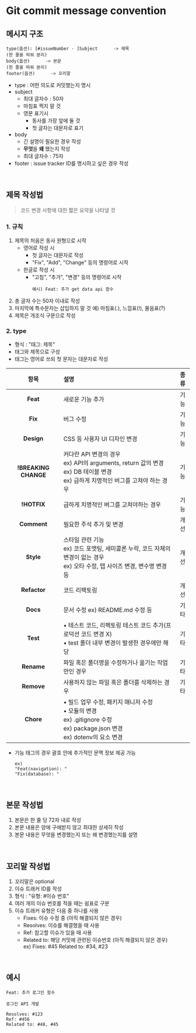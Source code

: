 # Git commit message convention

## 메시지 구조
```
type(옵션): [#issueNumber - ]Subject      -> 제목
(한 줄을 띄워 분리)
body(옵션)      -> 본문 
(한 줄을 띄워 분리)
footer(옵션)      -> 꼬리말
```
- type : 어떤 의도로 커밋했는지 명시
- subject
    + 최대 글자수 : 50자
    + 마침표 찍지 말 것
    + 영문 표기시
        - 동사를 가장 앞에 둘 것
        - 첫 글자는 대문자로 표기
- body
    + 긴 설명이 필요한 경우 작성
    + **무엇**을 **왜** 했는지 작성
    + 최대 글자수 : 75자
- footer : issue tracker ID를 명시하고 싶은 경우 작성

<br />

## 제목 작성법
> 코드 변경 사항에 대한 짧은 요약을 나타낼 것

### 1. 규칙
1. 제목의 처음은 동사 원형으로 시작
   + 영어로 작성 시
       - 첫 글자는 대문자로 작성
       - "Fix", "Add", "Change" 등의 명령어로 시작
   + 한글로 작성 시
       - "고침", "추가", "변경" 등의 명령어로 시작
           ```
           예시) Feat: 추가 get data api 함수
           ```
2. 총 글자 수는 50자 이내로 작성
3. 마지막에 특수문자는 삽입하지 말 것 예) 마침표(.), 느낌표(!), 물음표(?)
4. 제목은 개조식 구문으로 작성
   
### 2. type
- 형식 : "태그: 제목"
- 태그와 제목으로 구성
- 태그는 영어로 쓰되 첫 문자는 대문자로 작성

|항목|설명|종류|
|:---:|:---|:---:|
|**Feat**|새로운 기능 추가|기능|
|**Fix**|버그 수정|기능|
|**Design**|CSS 등 사용자 UI 디자인 변경|기능|
|**!BREAKING CHANGE**|커다란 API 변경의 경우<br>ex) API의 arguments, return 값의 변경<br>ex) DB 테이블 변경<br>ex) 급하게 치명적인 버그를 고쳐야 하는 경우|기능|
|**!HOTFIX**|급하게 치명적인 버그를 고쳐야하는 경우|기능|
|**Comment**|필요한 주석 추가 및 변경|개선|
|**Style**|스타일 관련 기능<br>ex) 코드 포맷팅, 세미콜론 누락, 코드 자체의 변경이 없는 경우<br>ex) 오타 수정, 탭 사이즈 변경, 변수명 변경 등|개선|
|**Refactor**| 코드 리팩토링|개선|
|**Docs**|문서 수정 ex) README.md 수정 등|기타|
|**Test**|• 테스트 코드, 리펙토링 테스트 코드 추가(프로덕션 코드 변경 X)<br>• test 폴더 내부 변경이 발생한 경우에만 해당|기타|
|**Rename**|파일 혹은 폴더명을 수정하거나 옮기는 작업만인 경우|기타|
|**Remove**|사용하지 않는 파일 혹은 폴더를 삭제하는 경우|기타|
|**Chore**|• 빌드 업무 수정, 패키지 매니저 수정<br>• 모듈의 변경<br>ex) .gitignore 수정<br>ex) package.json 변경<br>ex) dotenv의 요소 변경|

- 기능 태그의 경우 괄호 안에 추가적인 문맥 정보 제공 가능<br>
    ```
    ex)
    "Feat(navigation): "
    "Fix(database): "
    ```

<br />

## 본문 작성법
1. 본문은 한 줄 당 72자 내로 작성
2. 본문 내용은 양에 구애받지 않고 최대한 상세히 작성
3. 본문 내용은 무엇을 변경했는지 또는 왜 변경했는지를 설명

<br />

## 꼬리말 작성법
1. 꼬리말은 optional
2. 이슈 트래커 ID를 작성
3. 형식 : "유형: #이슈 번호"
4. 여러 개의 이슈 번호를 적을 때는 쉼표로 구분
5. 이슈 트래커 유형은 다음 중 하나를 사용
    - Fixes: 이슈 수정 중 (아직 해결되지 않은 경우)
    - Resolves: 이슈를 해결했을 때 사용
    - Ref: 참고할 이슈가 있을 때 사용
    - Related to: 해당 커밋에 관련된 이슈번호 (아직 해결되지 않은 경우)<br>
      ex) Fixes: #45 Related to: #34, #23

<br />

## 예시
```
Feat: 추가 로그인 함수

로그인 API 개발

Resolves: #123
Ref: #456
Related to: #48, #45
```
